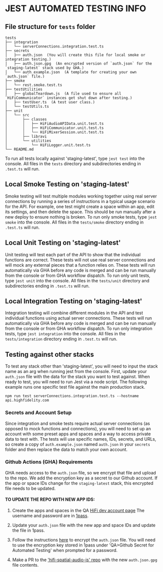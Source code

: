 # JEST AUTOMATED TESTING INFO

## File structure for `tests` folder

    tests  
    ├── integration  
    │   └── serverConnections.integration.test.ts  
    ├── secrets  
    │   ├── auth.json  (You will create this file for local smoke or integration testing.)  
    │   ├── auth.json.gpg  (An encrypted version of `auth.json` for the `staging-latest` stack used by GHA.)  
    │   └── auth_example.json  (A template for creating your own `auth.json` file.)
    ├── smoke  
    │   └── rest.smoke.test.ts  
    ├── testUtilities  
    │   ├── globalTeardown.js  (A file used to ensure all `HiFiCommunicator` instances get shut down after testing.)
    │   ├── testUser.ts  (A test user class.)
    │   └── testUtils.ts  
    ├── unit  
    │   └── src  
    │       ├── classes  
    │       │   ├── HiFiAudioAPIData.unit.test.ts  
    │       │   ├── HiFiCommunicator.unit.test.ts  
    │       │   └── HiFiMixerSession.unit.test.ts  
    │       ├── libravi  
    │       └── utilities  
    │           └── HiFiLogger.unit.test.ts  
    └── README.md  

To run all tests locally against 'staging-latest', type `jest test` into the console. All files in the `tests` directory and subdirectories ending in `.test.ts` will run.

## Local Smoke Testing on 'staging-latest'

Smoke testing will test multiple modules working together using real server connections by running a series of instructions in a typical usage scenario for the API. For example, one test might create a space within an app, edit its settings, and then delete the space. This should be run manually after a new deploy to ensure nothing is broken. To run only smoke tests, type `jest smoke` into the console. All files in the `tests/smoke` directory ending in `.test.ts` will run.

## Local Unit Testing on 'staging-latest'

Unit testing will test each part of the API to show that the individual functions are correct. These tests will not use real server connections and will mock any external pieces that a function relies on. These tests will run automatically via GHA before any code is merged and can be run manually from the console or from GHA workflow dispatch. To run only unit tests, type `jest unit` into the console. All files in the `tests/unit` directory and subdirectories ending in `.test.ts` will run.

## Local Integration Testing on 'staging-latest'

Integration testing will combine different modules in the API and test individual functions using actual server connections. These tests will run automatically via GHA before any code is merged and can be run manually from the console or from GHA workflow dispatch. To run only integration tests, type `jest integration` into the console. All files in the `tests/integration` directory ending in `.test.ts` will run.

## Testing against other stacks
To test any stack other than 'staging-latest', you will need to input the stack name as an arg when running jest from the console. First, update your `auth.json` file with the data for the stack you want to test against. When ready to test, you will need to run Jest via a node script. The following example runs one specific test file against the main production stack. 

```
npm run test serverConnections.integration.test.ts --hostname api.highfidelity.com
```

### Secrets and Account Setup
Since integration and smoke tests require actual server connections (as opposed to mock functions and connections), you will need to set up an account with some preset apps and spaces and a way to access private data to test with. The tests will use specific names, IDs, secrets, and URLs, so create a copy of `auth.example.json` named `auth.json` in your `secrets` folder and then replace the data to match your own account.

### Github Actions (GHA) Requirements
GHA needs access to the `auth.json` file, so we encrypt that file and upload to the repo. We add the encryption key as a secret to our Github account. If the app or space IDs change for the `staging-latest` stack, this encrypted file needs to be updated.

#### TO UPDATE THE REPO WITH NEW APP IDS:
1. Create the apps and spaces in the QA [HiFi dev account page](https://api-staging-latest.highfidelity.com) The username and password are in [1pass](https://1password.com).

2. Update your `auth.json` file with the new app and space IDs and update the file in 1pass.

3. Follow the instructions [here](https://docs.github.com/en/actions/reference/encrypted-secrets#limits-for-secrets) to encrypt the `auth.json` file. You will need to use the encryption key stored in 1pass under 'QA>Github Secret for Automated Testing' when prompted for a password.

4. Make a PR to the ['hifi-spatial-audio-js' repo](https://github.com/highfidelity/hifi-spatial-audio-js) with the new `auth.json.gpg` file contents.